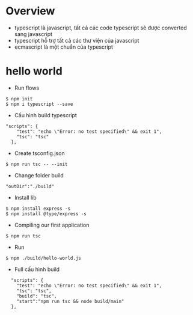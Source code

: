 # Overview
* typescript là javascript, tất cả các code typescript sẽ được converted sang javascript
* typescript hỗ trợ tất cả các thư viện của javascript
* ecmascript là một chuẩn của typescript

# hello world
* Run flows
```
$ npm init
$ npm i typescript --save
```
* Cấu hình build typescript
```
"scripts": {
    "test": "echo \"Error: no test specified\" && exit 1",
    "tsc": "tsc" 
  },
```
* Create tsconfig.json
```
$ npm run tsc -- --init
```
* Change folder build
```
"outDir":"./build"
```
* Install lib
```
$ npm install express -s
$ npm install @type/express -s
```
* Compiling our first application
```
$ npm run tsc
```
* Run
```
$ npm ./build/hello-world.js
```
* Full cấu hình build
```
  "scripts": {
    "test": "echo \"Error: no test specified\" && exit 1",
    "tsc": "tsc",
    "build": "tsc",
    "start":"npm run tsc && node build/main"
  },
```